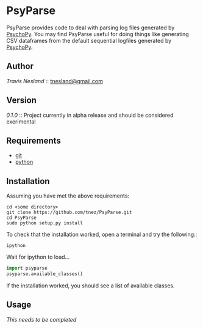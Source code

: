 # PsyParse

PsyParse provides code to deal with parsing log files generated by
[PsychoPy](www.psychopy.org). You may find PsyParse useful for doing
things like generating CSV dataframes from the default sequential
logfiles generated by [PsychoPy](www.psychopy.org).

## Author

*Travis Nesland* :: <tnesland@gmail.com>

## Version

*0.1.0* :: Project currently in alpha release and should be considered exerimental

## Requirements

* [git](http://git-scm.com/)
* [python](http://www.python.org/)

## Installation

Assuming you have met the above requirements:

```shell
cd <some directory>
git clone https://github.com/tnez/PsyParse.git
cd PsyParse
sudo python setup.py install
```

To check that the installation worked, open a terminal and try the
following::

```shell
ipython
```

Wait for ipython to load...

```python
import psyparse
psyparse.available_classes()
```

If the installation worked, you should see a list of available
classes.

## Usage

*This needs to be completed*
